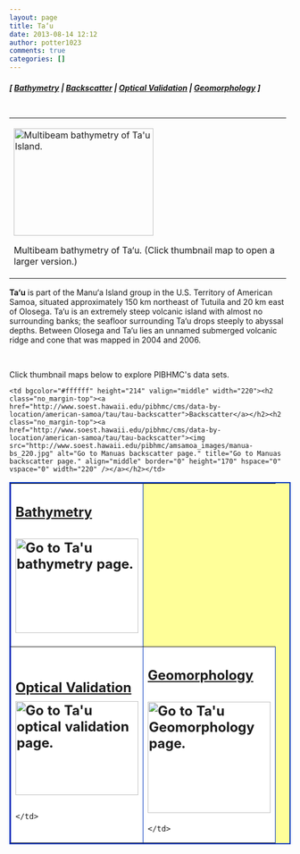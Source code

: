 ```yaml
---
layout: page
title: Ta‘u
date: 2013-08-14 12:12
author: potter1023
comments: true
categories: []
---
```

<h5 class="no_margin-top">[ <a href="http://www.soest.hawaii.edu/pibhmc/cms/data-by-location/american-samoa/tau/tau-bathymetry">Bathymetry</a> | <span class="style1"><a href="http://www.soest.hawaii.edu/pibhmc/cms/data-by-location/american-samoa/tau/tau-backscatter">Backscatter</a></span> | <a href="http://www.soest.hawaii.edu/pibhmc/cms/data-by-location/american-samoa/tau/tau-optical-validation">Optical Validation</a></span> | <a href="http://www.soest.hawaii.edu/pibhmc/cms/data-by-location/american-samoa/tau/tau-geomorphology">Geomorphology</a> ]</h5>

<table style="padding: 6px 8px 0px 0px;" align="left" cellpadding="0" cellspacing="0" width="250">

<tbody><tr>

<td height="243"><p class="no_margin"><a href="ftp://ftp.soest.hawaii.edu/pibhmc/website/webdocs/webtext&amp;figures/amsamoa/Tau_Bathy_HSsm.jpg"><img src="http://www.soest.hawaii.edu/pibhmc/amsamoa_images/Tau_Bathy_HSsm_250px.jpg" alt="Multibeam bathymetry of Ta'u Island." title="Multibeam bathymetry of Ta'u Island, American Samoa." border="0" height="192" width="250" /></a></p>

<p class="caption">Multibeam bathymetry of Ta&#8216;u. (Click thumbnail map to open a larger version.)</p>

</td></tr></tbody></table>

<p><strong>Ta&#8216;u</strong> is part of the Manu&#8216;a Island group in the U.S. Territory of American Samoa, situated approximately 150 km northeast of Tutuila and 20 km east of Olosega. Ta&#8216;u is an extremely steep volcanic island with almost no surrounding banks; the seafloor surrounding Ta&#8216;u drops steeply to abyssal depths. Between Olosega and Ta&#8216;u lies an unnamed submerged volcanic ridge and cone that was mapped in 2004 and 2006.</p>



<p>&nbsp;</p>

<p>Click  thumbnail maps below to explore PIBHMC's data sets. 

</p><table bgcolor="#ffff99" border="2" bordercolor="#0033bd" cellpadding="2" cellspacing="4" width="445">

 <tbody><tr>

  <td bgcolor="#ffffff" height="214" valign="middle" width="220"><h2 class="no_margin-top"><a href="http://www.soest.hawaii.edu/pibhmc/cms/data-by-location/american-samoa/tau/tau-bathymetry">Bathymetry</a></h2><h2 class="no_margin-top"><a href="http://www.soest.hawaii.edu/pibhmc/cms/data-by-location/american-samoa/tau/tau-bathymetry"><img src="http://www.soest.hawaii.edu/pibhmc/amsamoa_images/Tau_5m_220.jpg" alt="Go to Ta'u bathymetry page." title="Go to Ta'u bathymetry page." align="middle" border="0" height="169" hspace="0" vspace="0" width="220" /></a></h2></td>

    <td bgcolor="#ffffff" height="214" valign="middle" width="220"><h2 class="no_margin-top"><a href="http://www.soest.hawaii.edu/pibhmc/cms/data-by-location/american-samoa/tau/tau-backscatter">Backscatter</a></h2><h2 class="no_margin-top"><a href="http://www.soest.hawaii.edu/pibhmc/cms/data-by-location/american-samoa/tau/tau-backscatter"><img src="http://www.soest.hawaii.edu/pibhmc/amsamoa_images/manua-bs_220.jpg" alt="Go to Manuas backscatter page." title="Go to Manuas backscatter page." align="middle" border="0" height="170" hspace="0" vspace="0" width="220" /></a></h2></td>

 </tr>

 <tr>

  <td bgcolor="#ffffff" height="220" valign="middle" width="220"><h2 class="no_margin-top"><a href="http://www.soest.hawaii.edu/pibhmc/cms/data-by-location/american-samoa/tau/tau-optical-validation">Optical Validation</a><a href="http://www.soest.hawaii.edu/pibhmc/cms/data-by-location/american-samoa/tau/tau-optical-validation"><img src="http://www.soest.hawaii.edu/pibhmc/amsamoa_images/tau_toad_220.jpg" alt="Go to Ta'u optical validation page." title="Go to Ta'u optical validation page." align="middle" border="0" height="168" hspace="0" vspace="10" width="220" /></a></h2>

    </td>

  <td bgcolor="#ffffff" height="220" valign="middle" width="220"><h2 class="no_margin-top-deadlink"><a href="http://www.soest.hawaii.edu/pibhmc/cms/data-by-location/american-samoa/tau/tau-geomorphology">Geomorphology</a></h2><h2 class="no_margin-top-deadlink"><a href="http://www.soest.hawaii.edu/pibhmc/cms/data-by-location/american-samoa/tau/tau-geomorphology"><img src="http://www.soest.hawaii.edu/pibhmc/amsamoa_images/Tau_5m_Slope_220.jpg" alt="Go to Ta'u Geomorphology page." title="Go to Ta'u optical validation page." align="middle" border="0" height="199" hspace="0" vspace="0" width="220" /></a></h2>

    </td>

 </tr>

</tbody></table>





<p>&nbsp;</p>

<p>&nbsp;</p>

<p>&nbsp;</p>

<p>&nbsp;</p>

<p>&nbsp;</p>

<p>&nbsp;</p>
